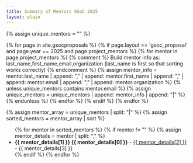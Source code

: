 ```yaml
---
title: Summary of Mentors GSoC 2025
layout: plain
---
```



{% assign unique_mentors = "" %}

<!-- Loop through all pages and collect mentors with unique emails -->
{% for page in site.gsocproposals %}
  {% if page.layout == 'gsoc_proposal' and page.year == 2025 and page.project_mentors %}
    {% for mentor in page.project_mentors %}
      {% comment %}
      Build mentor info as:
      last_name,first_name,email,organization
      (last_name is first so that sorting works correctly)
      {% endcomment %}
      {% assign mentor_info = mentor.last_name | append: "," | append: mentor.first_name | append: "," | append: mentor.email | append: "," | append: mentor.organization %}
      {% unless unique_mentors contains mentor.email %}
        {% assign unique_mentors = unique_mentors | append: mentor_info | append: "|" %}
      {% endunless %}
    {% endfor %}
  {% endif %}
{% endfor %}

<!-- Split the mentors into an array and sort by last name -->
{% assign mentor_array = unique_mentors | split: "|" %}
{% assign sorted_mentors = mentor_array | sort %}

<ul>
  {% for mentor in sorted_mentors %}
    {% if mentor != "" %}
      {% assign mentor_details = mentor | split: "," %}
      <li>
        <strong>{{ mentor_details[1] }} {{ mentor_details[0] }}</strong> 
        - <a href="mailto:{{ mentor_details[2] }}">{{ mentor_details[2] }}</a> - {{ mentor_details[3] }}
      </li>
    {% endif %}
  {% endfor %}
</ul>



